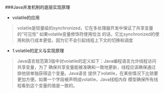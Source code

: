 ###Java并发机制的底层实现原理
- volatile的应用
>volatile是轻量级的synchronized，它在多处理器开发中保证了共享变量的“可见性”
如果volatile变量修饰符使用恰当
的话，它比synchronized的使用和执行成本更低，因为它不会引起线程上下文的切换和调度

- 1.volatile的定义与实现原理
>Java语言规范第3版中对volatile的定义如下：Java编程语言允许线程访问共享变量，为了
 确保共享变量能被准确和一致地更新，线程应该确保通过排他锁单独获得这个变量。Java语言
 提供了volatile，在某些情况下比锁要更加方便。如果一个字段被声明成volatile，Java线程内存
 模型确保所有线程看到这个变量的值是一致的。
 
 